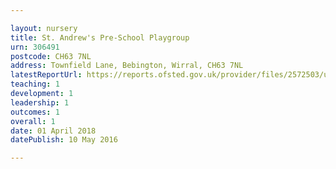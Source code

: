```yaml
---

layout: nursery
title: St. Andrew's Pre-School Playgroup
urn: 306491
postcode: CH63 7NL
address: Townfield Lane, Bebington, Wirral, CH63 7NL
latestReportUrl: https://reports.ofsted.gov.uk/provider/files/2572503/urn/306491.pdf
teaching: 1
development: 1
leadership: 1
outcomes: 1
overall: 1
date: 01 April 2018 
datePublish: 10 May 2016

---
```

